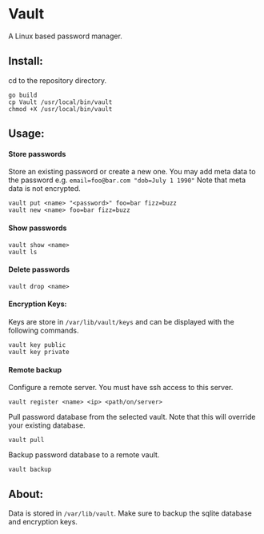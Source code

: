# Vault

A Linux based password manager.

## Install:
cd to the repository directory.
```
go build
cp Vault /usr/local/bin/vault
chmod +X /usr/local/bin/vault
```

## Usage:

#### Store passwords
Store an existing password or create a new one. You may add meta data to the
password e.g. `email=foo@bar.com "dob=July 1 1990"` Note that meta data is not
encrypted.
```
vault put <name> "<password>" foo=bar fizz=buzz
vault new <name> foo=bar fizz=buzz
```

#### Show passwords
```
vault show <name>
vault ls
```

#### Delete passwords
```
vault drop <name>
```

#### Encryption Keys:
Keys are store in `/var/lib/vault/keys` and can be displayed with the following
commands.
```
vault key public
vault key private 
```

#### Remote backup
Configure a remote server. You must have ssh access to
this server.  
```
vault register <name> <ip> <path/on/server>
```
Pull password database from the selected vault. Note that this will override your
existing database.
```
vault pull
```
Backup password database to a remote vault.
```
vault backup
```

## About:
Data is stored in `/var/lib/vault`. Make sure to backup the sqlite database and
encryption keys.
